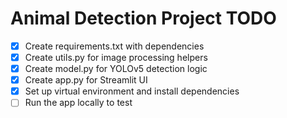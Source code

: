 # Animal Detection Project TODO

- [x] Create requirements.txt with dependencies
- [x] Create utils.py for image processing helpers
- [x] Create model.py for YOLOv5 detection logic
- [x] Create app.py for Streamlit UI
- [x] Set up virtual environment and install dependencies
- [ ] Run the app locally to test

